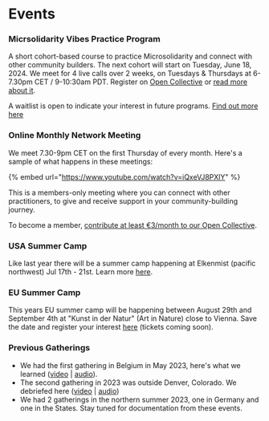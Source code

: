 # Events

###

### Micrsolidarity Vibes Practice Program

A short cohort-based course to practice Microsolidarity and connect with other community builders. The next cohort will start on Tuesday, June 18, 2024. We meet for 4 live calls over 2 weeks, on Tuesdays & Thursdays at 6-7.30pm CET / 9-10:30am PDT. Register on [Open Collective](https://opencollective.com/microsolidarity/events/microsolidarity-vibes-program-summer-2024-468fa802) or [read more about it](https://www.microsolidarity.cc/practice-programs/vibes-program).


A waitlist is open to indicate your interest in future programs. [Find out more here](https://docs.google.com/forms/d/e/1FAIpQLScBPbM57fhX5LNtz2ag1GthTfz4Nfae95eJyzQlQPBepMt0MA/viewform)



### Online Monthly Network Meeting

We meet 7.30-9pm CET on the first Thursday of every month. Here's a sample of what happens in these meetings:

{% embed url="https://www.youtube.com/watch?v=iQxeVJ8PXlY" %}

This is a members-only meeting where you can connect with other practitioners, to give and receive support in your community-building journey.

To become a member, [contribute at least €3/month to our Open Collective](http://opencollective.com/microsolidarity).

### USA Summer Camp 
Like last year there will be a summer camp happening at Elkenmist (pacific northwest) Jul 17th - 21st. Learn more [here](https://dandelion.events/e/p65nr).

### EU Summer Camp 
This years EU summer camp will be happening between August 29th and September 4th at "Kunst in der Natur" (Art in Nature) close to Vienna. Save the date and register your interest [here](https://forms.gle/ydyPLW9JqyrCuZjj8) (tickets coming soon).

### Previous Gatherings

* We had the first gathering in Belgium in May 2023, here's what we learned ([video](https://www.youtube.com/watch?v=u-mgfPm6hsg) | [audio](https://anchor.fm/Microsolidarity/episodes/What-We-Learned-From-the-1st-Gathering-of-Microsolidarity-Practitioners-e1jnnmi)).&#x20;
* The second gathering in 2023 was outside Denver, Colorado. We debriefed here ([video](https://www.youtube.com/watch?v=p0y4qGz0pXQ\&t=15s) | [audio](https://podcasters.spotify.com/pod/show/Microsolidarity/episodes/Reflecting-on-our-Denver-Microsolidarity-Gathering-in-October-2022-e1t5o66/a-a951ejl))
* We had 2 gatherings in the northern summer 2023, one in Germany and one in the States.  Stay tuned for documentation from these events.



